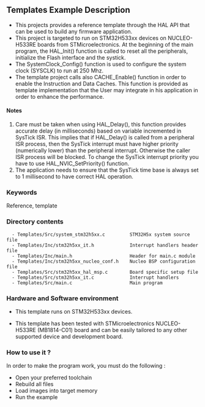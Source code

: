 ## <b>Templates Example Description</b>

- This projects provides a reference template through the HAL API that can be used
to build any firmware application.
- This project is targeted to run on STM32H533xx devices on NUCLEO-H533RE boards from STMicroelectronics.
At the beginning of the main program, the HAL_Init() function is called to reset
all the peripherals, initialize the Flash interface and the systick.
- The SystemClock_Config() function is used to configure the system clock (SYSCLK)
to run at 250 Mhz.
- The template project calls also CACHE_Enable() function in order to enable the Instruction
and Data Caches. This function is provided as template implementation that the User may
integrate in his application in order to enhance the performance.

#### <b>Notes</b>

 1. Care must be taken when using HAL_Delay(), this function provides accurate delay (in milliseconds)
    based on variable incremented in SysTick ISR. This implies that if HAL_Delay() is called from
    a peripheral ISR process, then the SysTick interrupt must have higher priority (numerically lower)
    than the peripheral interrupt. Otherwise the caller ISR process will be blocked.
    To change the SysTick interrupt priority you have to use HAL_NVIC_SetPriority() function.  
 2. The application needs to ensure that the SysTick time base is always set to 1 millisecond
    to have correct HAL operation.

### <b>Keywords</b>

Reference, template

### <b>Directory contents</b>

      - Templates/Src/system_stm32h5xx.c         STM32H5x system source file
      - Templates/Inc/stm32h5xx_it.h             Interrupt handlers header file
      - Templates/Inc/main.h                     Header for main.c module
      - Templates/Inc/stm32h5xx_nucleo_conf.h    Nucleo BSP configuration file
      - Templates/Src/stm32h5xx_hal_msp.c        Board specific setup file
      - Templates/Src/stm32h5xx_it.c             Interrupt handlers
      - Templates/Src/main.c                     Main program

### <b>Hardware and Software environment</b>

  - This template runs on STM32H533xx devices.

  - This template has been tested with STMicroelectronics NUCLEO-H533RE (MB1814-C01)
    board and can be easily tailored to any other supported device
    and development board.

### <b>How to use it ?</b>

In order to make the program work, you must do the following :

  - Open your preferred toolchain
  - Rebuild all files
  - Load images into target memory
  - Run the example

